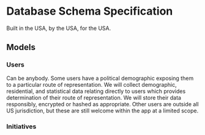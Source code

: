 # Database Schema Specification
Built in the USA, by the USA, for the USA.

## Models

### Users
Can be anybody. Some users have a political demographic exposing them to a particular route of representation. We will collect demographic, residential, and statistical data relating directly to users which provides determination of their route of representation. We will store their data responsibly, encrypted or hashed as appropriate.
Other users are outside all US jurisdiction, but these are still welcome within the app at a limited scope.

### Initiatives
